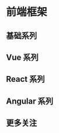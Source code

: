 # 前端框架

## 基础系列

<content-page 
    uid="da7c837c-190c-4030-9397-9063b3d32c01"
    :superlink="[
        {
          uuid:'2c34229d-45bb-4db6-88b5-609db3b05f33',
          title: 'JavaScript',
          icon: 'https://www.runoob.com/wp-content/uploads/2013/07/js-logo.png',
          href: 'https://www.runoob.com/js/js-tutorial.html',
          description: '菜鸟JavaScript 教程',
        },
        {
          uuid:'605c04e9-b5b6-4372-9f23-275421add6a1',
          title: 'ECMAScript',
          icon: 'https://img1.baidu.com/it/u=393673481,1181948800&fm=26&fmt=auto',
          href: 'http://es.xiecheng.live/',
          description: 'ECMAScript2015~2020语法全解析',
        },
        {
          uuid:'fc51c9d6-6018-4a90-9f1a-c6fe3b0702b4',
          title: 'TypeScript',
          description: 'TypeScript is JavaScript with syntax for types.',
          icon: 'https://www.tslang.cn/assets/images/icons/favicon.ico',
          href: 'https://www.typescriptlang.org/',
        },
        {
          uuid:'25f2c720-3e3d-4f24-9e89-7270b1186149',
          title: 'Playground',
          description: 'TypeScript演练场',
          icon: 'https://www.tslang.cn/assets/images/icons/favicon.ico',
          href: 'https://www.typescriptlang.org/zh/play',
        },
        {
          uuid:'b85cd2fa-6adc-4eb5-b6c7-85b9a115cb8a',
          title: 'ECMA-262',
          description: 'This Standard defines the ECMAScript 2021 general-purpose programming language ！',
          icon: 'https://www.ecma-international.org/wp-content/uploads/ecma-favicon@2x-300x300.png',
          href: 'https://www.ecma-international.org/publications-and-standards/standards/ecma-262/',
        },
        {
          uuid:'eef31c1d-76d7-45d7-8e50-5a765be06363',
          title: 'Sass',
          description: '世界上最成熟、最稳定、最强大的专业级CSS扩展语言！',
          icon: 'https://www.sass.hk/favicon.ico',
          href: 'https://www.sass.hk/',
        },
        {
          uuid:'269c36b0-2588-48dc-aac6-4203600a89ad',
          title: 'Less',
          description: '给 CSS 加点料。',
          icon: 'https://less.bootcss.com/public/ico/favicon.ico',
          href: 'https://less.bootcss.com/',
        },
    ]"
/>

## Vue 系列

<content-page 
    uid="2c9ac5b6-e35a-467e-b0d2-daaad88c4afd"
    :superlink="[
        {
          uuid:'96889717-38e0-4bc8-8150-46e7d85b1037',
          title: 'Vue.js',
          icon: 'https://vuejs.org/images/logo.png',
          href: 'https://staging-cn.vuejs.org/',
          description: '一款用于构建 Web 界面，易学易用，性能出色且功能丰富的框架。',
        },
        {
          uuid:'3f17077c-d4ad-42ba-a4e2-917dd8dde378',
          title: 'Vue2.x',
          icon: 'https://cn.vuejs.org/images/icons/favicon-32x32.png',
          href: 'https://cn.vuejs.org/',
          description: '一款用于构建 Web 界面，易学易用，性能出色且功能丰富的框架。',
        },
        {
          uuid:'5c79de4f-e7de-4629-9fc2-7bc9dcd9bdbe',
          title: 'VueUse',
          icon: 'https://vueuse.org/favicon-32x32.png',
          href: 'https://vueuse.org/',
          description: 'Collection of essential Vue Composition Utilities',
        },
        {
          uuid:'b08c2c6b-48a4-41e5-a173-6b705e5dfd61',
          title: 'Pinia',
          icon: 'https://pinia.vuejs.org/logo.png',
          href: 'https://pinia.vuejs.org/',
          description: 'The Vue Store that you will enjoy using',
        },
        {
          uuid:'580f5f0a-6114-474a-b135-103f8f41b89f',
          title: 'vxetable',
          icon: 'https://vxetable.cn/logo.png',
          href: 'https://vxetable.cn/#/',
          description: 'vxe-table vue 表格解决方案',
        },
        {
          uuid:'0caf9357-d716-4519-868e-951971f90d74',
          title: 'Nuxtjs',
          icon: 'https://nuxtjs.org/_nuxt/icons/icon_64x64.a3b4ce.png',
          href: 'https://zh.nuxtjs.org/',
          description: 'The Intuitive Vue Framework',
        },
        {
          uuid:'1e681af6-d131-4516-b86c-2510e7ad558d',
          title: 'Vue CLI',
          icon: 'https://cn.vuejs.org/images/icons/favicon-32x32.png',
          href: 'https://cli.vuejs.org/zh/',
          description: 'Vue.js 开发的标准工具',
        },
        {
          uuid:'78341854-ee9c-4400-96d8-947bf4311beb',
          title: 'Vue-Element-Admin',
          icon: 'https://panjiachen.gitee.io/vue-element-admin-site/favicon.ico',
          href: 'https://panjiachen.gitee.io/vue-element-admin-site/zh/',
          description: 'vue-element-admin',
        },
        {
          uuid:'71d27b5b-4660-4864-bb94-e30b36a65373',
          title: 'VuePress',
          icon: '/images/vuepress.png',
          href: 'https://v2.vuepress.vuejs.org/zh/',
          description: 'Vue 驱动的静态网站生成器',
        },
        {
         uuid:'8df791df-601b-4605-8398-1224f0b241a3',
         title: 'Ant Design Vue',
         icon: 'https://gw.alipayobjects.com/zos/rmsportal/rlpTLlbMzTNYuZGGCVYM.png',
         href: 'https://vue.ant.design/docs/vue/introduce-cn/',
         description: '这里是 Ant Design 的 Vue 实现，开发和服务于企业级后台产品。',
        },
        {
          uuid:'b8048042-ac63-421a-8873-db245700c6d9',
          title: 'Element',
          icon: 'https://element.eleme.cn/favicon.ico',
          href: 'https://element.eleme.cn/',
          description: 'Element，一套为开发者、设计师和产品经理准备的基于 Vue 2.0 的桌面端组件库',
        },
        {
          uuid:'4432cc4b-b0fc-449b-b38b-2ef30f5fc152',
          title: 'Vant-UI',
          icon: 'https://img01.yzcdn.cn/vant/logo.png',
          href: 'https://vant-contrib.gitee.io/vant/#/zh-CN/',
          description: '有赞前端团队开源的移动端组件库',
        },
        {
          uuid:'95d4d699-8298-46bf-af63-fa39c8df6c29',
          title: 'View-UI',
          icon: 'https://file.iviewui.com/file/iview-design-favicon.ico',
          href: 'http://v1.iviewui.com/',
          description: '一套基于 Vue.js 的高质量 UI 组件库',
        },
        {
          uuid:'42480bb0-c3ae-43ae-b13e-1effdacc6959',
          title: 'NutUI',
          icon: '/images/NutUI.png',
          href: 'https://nutui.jd.com/#/index',
          description: '一套京东风格的轻量级移动端Vue组件库',
        },
    ]"
/>

## React 系列

<content-page 
    uid="96f4c442-40ba-4f56-a08b-fc50c368dfa0"
    :superlink="[
        {
          uuid:'9a69ecab-4acb-4796-aa53-a5d7a918c10a',
          title: 'React',
          icon: 'https://react.docschina.org/favicon.ico',
          href: 'https://react.docschina.org/',
          description: '用于构建用户界面的 JavaScript 库',
        },
        {
          uuid:'9e8c5ae7-d9db-4849-81ca-d326e4d20f07',
          title: 'Create React App',
          icon: 'https://www.html.cn/create-react-app/img/logo.svg',
          href: 'http://www.html.cn/create-react-app/',
          description: '通过运行一个命令来建立现代Web应用程序。',
        },
        {
          uuid:'afbc3640-2c74-46ed-99dd-83ff45a5b608',
          title: 'React Native',
          icon: 'https://react.docschina.org/favicon.ico',
          href: 'https://reactnative.dev/',
          description: 'React Native Learn once, write anywhere.',
        },
        {
          uuid:'c530a231-9a94-490f-9fa2-bafc6a2eb75e',
          title: 'UmiJS',
          icon: '/images/umi.png',
          href: 'https://umijs.org/',
          description: 'Extensible enterprise-level front-end application framework.',
        },
        {
          uuid:'49882cef-97a4-437b-b168-11e07cecde1e',
          title: 'dumi',
          icon: '/images/umi.png',
          href: 'https://d.umijs.org/',
          description: '为组件开发场景而生的文档工具',
        },
        {
          uuid:'0c016794-db3c-46d3-bfca-ae1357713619',
          title: 'ahooks',
          icon: '/images/ahooks.svg',
          href: 'https://ahooks.js.org/zh-CN',
          description: '一套高质量可靠的 React Hooks 库',
        },
        {
          uuid:'19e87db8-6b53-4138-9924-84341c53a673',
          title: 'Ant Design of React',
          icon: '/images/antd-react.svg',
          href: 'https://ant.design/docs/react/introduce-cn',
          description: '基于 Ant Design 设计体系的 React UI 组件库，主要用于研发企业级中后台产品。',
        },
    ]"
/>

## Angular 系列

<content-page 
    uid="8ce4a8ad-36f5-4dca-8bb6-baf99dcb8af0"
    :superlink="[
        {
            uuid:'9b5e734f-aa66-4141-b108-d7dc755f16c3',
            title: 'Angular',
            icon: 'https://angular.cn/assets/images/favicons/favicon.ico',
            href: 'https://angular.cn/',
            description: '一套框架，多种平台；移动端 & 桌面端',
        },
        {
            uuid:'0d936ab8-05bb-43fa-82df-ee4fe0076c97',
            title: 'AntDAngular',
            icon: '/images/antd-angular.png',
            href: 'https://ng.ant.design/docs/introduce/zh',
            description: '遵循 Ant Design 设计规范的 Angular UI 组件库，主要用于研发企业级中后台产品。全部代码开源并遵循 MIT 协议，任何企业、组织及个人均可免费使用。',
        },
        {
            uuid:'175d66ca-9850-4c45-8bba-fa785b4528bc',
            title: 'Angular Material',
            icon: 'https://material.angular.cn/assets/img/favicons/favicon.ico?v=8.2.3',
            href: 'https://material.angular.cn/',
            description: 'Material Design 组件库 for Angular',
        },
        {
            uuid:'feeaea2d-0eb3-4011-8b61-ba5ebe2c8d9d',
            title: 'RxJS Marbles',
            icon: 'https://rxmarbles.com/favicon.png',
            href: 'https://rxmarbles.com/',
            description: 'Interactive diagrams of Rx Observables',
        },
        {
            uuid:'660e42b1-9448-4c31-ae99-da9d1a6ecd77',
            title: 'Rx Visualizer',
            icon: 'https://rxviz.com/favicon.png',
            href: 'https://rxviz.com/',
            description: 'Animated playground for Rx Observables',
        },
    ]"
/>

## 更多关注

<content-page 
    uid="1516ff2f-1876-4a31-90d1-6b9da9f1ba1c"
    :superlink="[
        {
          uuid:'e4c3844a-b0ab-40b8-8495-811c8a010213',
          title: 'qiankun',
          icon: '/images/qiankun.png',
          href: 'https://qiankun.umijs.org/zh',
          description: '可能是你见过最完善的微前端解决方案🧐',
        },
        {
          uuid:'0d38c49e-876a-43f7-b306-54cb025c41dc',
          title: 'MicroApp',
          icon: 'https://micro-zoe.github.io/micro-app/favicon.ico',
          href: 'https://micro-zoe.github.io/micro-app/',
          description: '一款轻量、高效、功能强大的微前端框架',
        },
        {
          uuid:'b0924b51-7554-421f-8feb-84b1f9c76517',
          title: 'Electron',
          icon: '/images/electronjs.ico',
          href: 'https://www.electronjs.org/',
          description: '使用 JavaScript，HTML 和 CSS 构建跨平台的桌面应用程序',
        },
        {
          uuid:'e7b63f67-0e3d-435a-97ca-8cbfdb1aa4b6',
          title: 'TAURL',
          icon: '/images/tauri.png',
          href: 'https://tauri.studio/',
          description: '使用 Web 前端构建更小、更快、更安全的桌面应用程序',
        },
        {
          uuid:'edff9bce-b749-4640-a865-0cc6e4027c11',
          title: 'Taro',
          icon: 'http://taro-docs.jd.com/taro/img/favicon.ico',
          href: 'http://taro-docs.jd.com/',
          description: 'Taro 是一个开放式跨端跨框架解决方案，支持使用 React/Vue/Nerv 等框架来开发',
        },
        {
          uuid:'df3d5df0-f140-4095-b547-e0b92b1fa891',
          title: 'uni-app',
          icon: '/images/uni-app.png',
          href: 'https://uniapp.dcloud.io/',
          description: 'uni-app：一个使用 Vue.js 开发跨平台应用的前端框架',
        },
        {
          uuid:'4d568a4f-f7a6-4e68-9749-e03030fc0c3e',
          title: 'code.fun',
          icon: 'https://code.fun/favicon.ico',
          href: 'https://code.fun/',
          description: '做前端 不搬砖 UI 设计稿智能生成前端源代码 8 小时工作量，10 分钟完成',
        },
    ]"
/>
